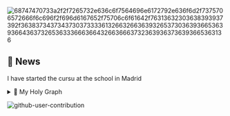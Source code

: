 ![68747470733a2f2f7265732e636c6f7564696e6172792e636f6d2f7375706572666f6c696f2f696d6167652f75706c6f61642f76313632303638393937392f363837343734373037333361326632663639326537303639366536393664363732653633366636643266366637323639363736393665363136](https://user-images.githubusercontent.com/58959408/232639433-cb0aea21-66f0-4508-a771-85e2089c5a87.gif)
## 🔔 News
I have started the cursu at the school in Madrid
<details>
  <summary>🚀 My Holy Graph</summary>

  ![image](https://github.com/pasqualerossi/pasqualerossi/assets/58959408/594bb2d6-bb90-42fa-a24a-f97ed66289c7)

  </details>

![github-user-contribution](https://user-images.githubusercontent.com/58959408/157782696-8bc9ca49-ca61-4ab5-8b83-49c4e76c1a8f.svg)
